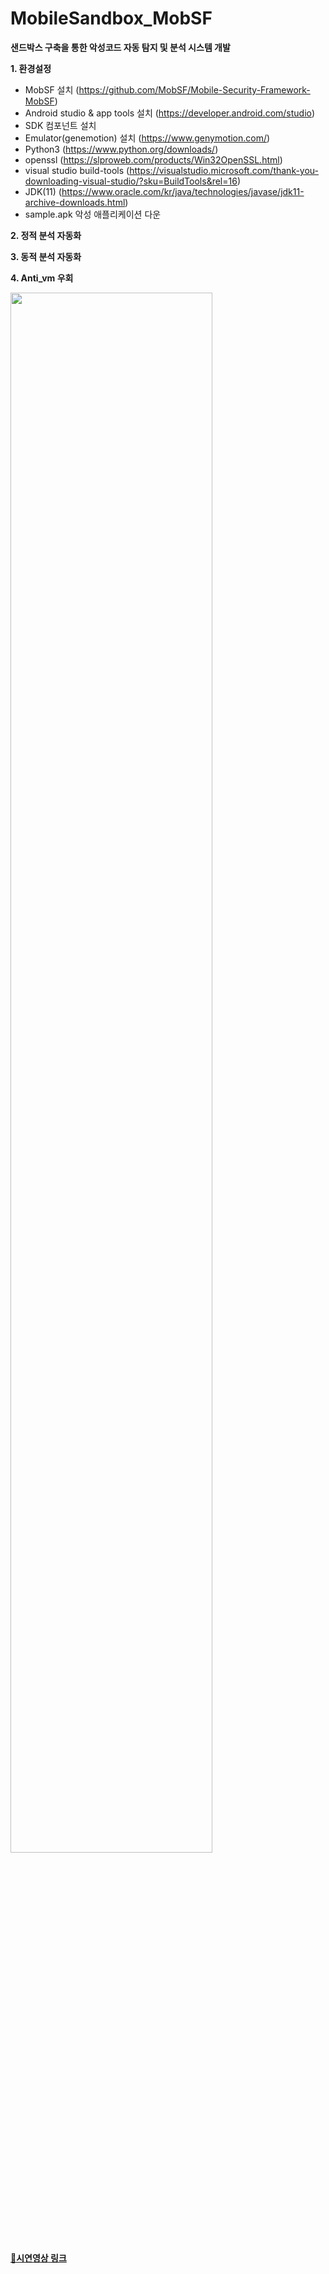 # MobileSandbox_MobSF
**샌드박스 구축을 통한 악성코드 자동 탐지 및 분석 시스템 개발**

**1. 환경설정**
- MobSF 설치 (https://github.com/MobSF/Mobile-Security-Framework-MobSF)
- Android studio & app tools 설치 (https://developer.android.com/studio)
- SDK 컴포넌트 설치
- Emulator(genemotion) 설치 (https://www.genymotion.com/)
- Python3 (https://www.python.org/downloads/)
- openssl (https://slproweb.com/products/Win32OpenSSL.html)
- visual studio build-tools (https://visualstudio.microsoft.com/thank-you-downloading-visual-studio/?sku=BuildTools&rel=16)
- JDK(11) (https://www.oracle.com/kr/java/technologies/javase/jdk11-archive-downloads.html)
- sample.apk 악성 애플리케이션 다운

**2. 정적 분석 자동화**

**3. 동적 분석 자동화**

**4. Anti_vm 우회**
 
<img width="80%" src="https://github.com/kdjehdwls/MobileSandbox_MobSF/assets/50543442/c6660053-93f5-4f14-a95d-9ee5fbadaa3e"/>


**[🔗시연영상 링크](https://youtu.be/rsbWD3IgQtY)**
